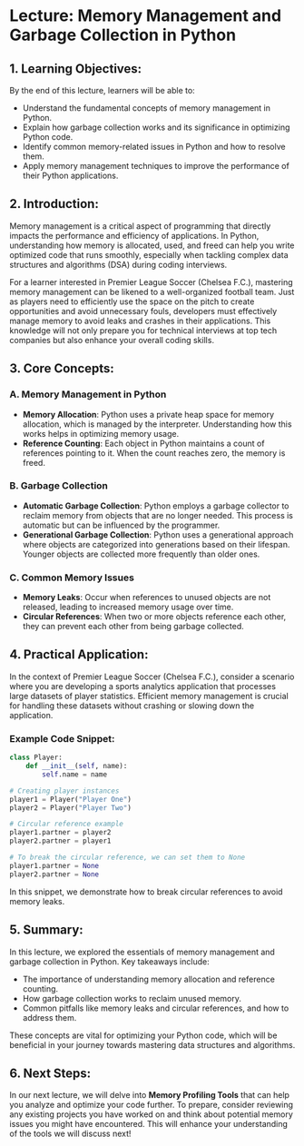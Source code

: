 # Lecture: Memory Management and Garbage Collection in Python

## 1. Learning Objectives:
By the end of this lecture, learners will be able to:
- Understand the fundamental concepts of memory management in Python.
- Explain how garbage collection works and its significance in optimizing Python code.
- Identify common memory-related issues in Python and how to resolve them.
- Apply memory management techniques to improve the performance of their Python applications.

## 2. Introduction:
Memory management is a critical aspect of programming that directly impacts the performance and efficiency of applications. In Python, understanding how memory is allocated, used, and freed can help you write optimized code that runs smoothly, especially when tackling complex data structures and algorithms (DSA) during coding interviews.

For a learner interested in Premier League Soccer (Chelsea F.C.), mastering memory management can be likened to a well-organized football team. Just as players need to efficiently use the space on the pitch to create opportunities and avoid unnecessary fouls, developers must effectively manage memory to avoid leaks and crashes in their applications. This knowledge will not only prepare you for technical interviews at top tech companies but also enhance your overall coding skills.

## 3. Core Concepts:
### A. Memory Management in Python
- **Memory Allocation**: Python uses a private heap space for memory allocation, which is managed by the interpreter. Understanding how this works helps in optimizing memory usage.
- **Reference Counting**: Each object in Python maintains a count of references pointing to it. When the count reaches zero, the memory is freed.
  
### B. Garbage Collection
- **Automatic Garbage Collection**: Python employs a garbage collector to reclaim memory from objects that are no longer needed. This process is automatic but can be influenced by the programmer.
- **Generational Garbage Collection**: Python uses a generational approach where objects are categorized into generations based on their lifespan. Younger objects are collected more frequently than older ones.

### C. Common Memory Issues
- **Memory Leaks**: Occur when references to unused objects are not released, leading to increased memory usage over time.
- **Circular References**: When two or more objects reference each other, they can prevent each other from being garbage collected.

## 4. Practical Application:
In the context of Premier League Soccer (Chelsea F.C.), consider a scenario where you are developing a sports analytics application that processes large datasets of player statistics. Efficient memory management is crucial for handling these datasets without crashing or slowing down the application.

### Example Code Snippet:
```python
class Player:
    def __init__(self, name):
        self.name = name

# Creating player instances
player1 = Player("Player One")
player2 = Player("Player Two")

# Circular reference example
player1.partner = player2
player2.partner = player1

# To break the circular reference, we can set them to None
player1.partner = None
player2.partner = None
```
In this snippet, we demonstrate how to break circular references to avoid memory leaks.

## 5. Summary:
In this lecture, we explored the essentials of memory management and garbage collection in Python. Key takeaways include:
- The importance of understanding memory allocation and reference counting.
- How garbage collection works to reclaim unused memory.
- Common pitfalls like memory leaks and circular references, and how to address them.

These concepts are vital for optimizing your Python code, which will be beneficial in your journey towards mastering data structures and algorithms.

## 6. Next Steps:
In our next lecture, we will delve into **Memory Profiling Tools** that can help you analyze and optimize your code further. To prepare, consider reviewing any existing projects you have worked on and think about potential memory issues you might have encountered. This will enhance your understanding of the tools we will discuss next!